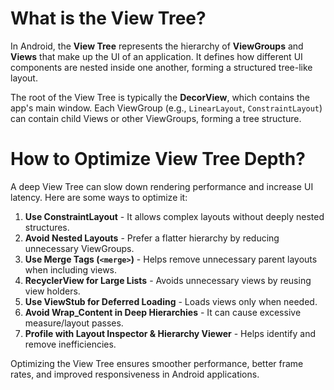 # What is the View Tree?

In Android, the **View Tree** represents the hierarchy of **ViewGroups** and **Views** that make up the UI of an application. It defines how different UI components are nested inside one another, forming a structured tree-like layout.

The root of the View Tree is typically the **DecorView**, which contains the app's main window. Each ViewGroup (e.g., `LinearLayout`, `ConstraintLayout`) can contain child Views or other ViewGroups, forming a tree structure.

# How to Optimize View Tree Depth?

A deep View Tree can slow down rendering performance and increase UI latency. Here are some ways to optimize it:

1. **Use ConstraintLayout** - It allows complex layouts without deeply nested structures.
2. **Avoid Nested Layouts** - Prefer a flatter hierarchy by reducing unnecessary ViewGroups.
3. **Use Merge Tags (`<merge>`)** - Helps remove unnecessary parent layouts when including views.
4. **RecyclerView for Large Lists** - Avoids unnecessary views by reusing view holders.
5. **Use ViewStub for Deferred Loading** - Loads views only when needed.
6. **Avoid Wrap_Content in Deep Hierarchies** - It can cause excessive measure/layout passes.
7. **Profile with Layout Inspector & Hierarchy Viewer** - Helps identify and remove inefficiencies.

Optimizing the View Tree ensures smoother performance, better frame rates, and improved responsiveness in Android applications.
